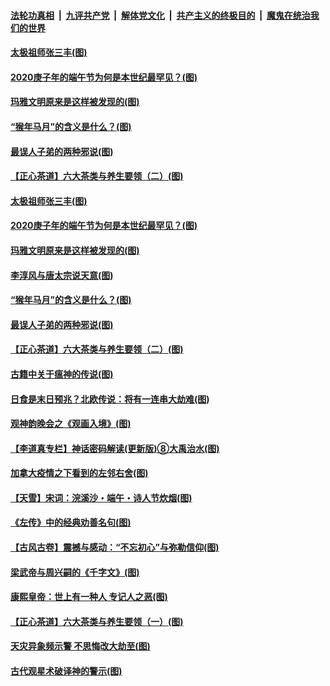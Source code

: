 ####  [法轮功真相](../../../../basic/blob/master/README.md?t=06260631) &nbsp;|&nbsp; [九评共产党](../../../../9ping.md/blob/master/README.md?t=06260631) &nbsp;|&nbsp; [解体党文化](../../../../jtdwh.md/blob/master/README.md?t=06260631)  &nbsp;|&nbsp; [共产主义的终极目的](../../../../gczydzjmd.md/blob/master/README.md?t=06260631) &nbsp;|&nbsp; [魔鬼在统治我们的世界](../../../../mgztzwmdsj.md/blob/master/README.md?t=06260631) 

#### [太极祖师张三丰(图)](../pages/p7/937351.md?t=06260631) 

#### [2020庚子年的端午节为何是本世纪最罕见？(图)](../pages/p7/937552.md?t=06260631) 

#### [玛雅文明原来是这样被发现的(图)](../pages/p7/937511.md?t=06260631) 

#### [“猴年马月”的含义是什么？(图)](../pages/p7/937346.md?t=06260631) 

#### [最误人子弟的两种邪说(图)](../pages/p7/937431.md?t=06260631) 

#### [【正心茶道】六大茶类与养生要领（二）(图)](../pages/p7/936912.md?t=06260631) 

#### [太极祖师张三丰(图)](../pages/p7/937351.md?t=06260631) 

#### [2020庚子年的端午节为何是本世纪最罕见？(图)](../pages/p7/937552.md?t=06260631) 

#### [玛雅文明原来是这样被发现的(图)](../pages/p7/937511.md?t=06260631) 

#### [李淳风与唐太宗说天意(图)](../pages/p7/937350.md?t=06260631) 

#### [“猴年马月”的含义是什么？(图)](../pages/p7/937346.md?t=06260631) 

#### [最误人子弟的两种邪说(图)](../pages/p7/937431.md?t=06260631) 

#### [【正心茶道】六大茶类与养生要领（二）(图)](../pages/p7/936912.md?t=06260631) 

#### [古籍中关于瘟神的传说(图)](../pages/p7/937430.md?t=06260631) 

#### [日食是末日预兆？北欧传说：将有一连串大劫难(图)](../pages/p7/936700.md?t=06260631) 

#### [观神韵晚会之《观画入境》(图)](../pages/p7/935454.md?t=06260631) 

#### [【李道真专栏】神话密码解读(更新版)⑧大禹治水(图)](../pages/p7/937066.md?t=06260631) 

#### [加拿大疫情之下看到的左邻右舍(图)](../pages/p7/937068.md?t=06260631) 

#### [【天雪】宋词：浣溪沙・端午・诗人节炊烟(图)](../pages/p7/937130.md?t=06260631) 

#### [《左传》中的经典劝善名句(图)](../pages/p7/936916.md?t=06260631) 

#### [【古风古卷】震撼与感动：“不忘初心”与弥勒信仰(图)](../pages/p7/937137.md?t=06260631) 

#### [梁武帝与周兴嗣的《千字文》(图)](../pages/p7/936914.md?t=06260631) 

#### [康熙皇帝：世上有一种人 专记人之恶(图)](../pages/p7/937141.md?t=06260631) 

#### [【正心茶道】六大茶类与养生要领（一）(图)](../pages/p7/936910.md?t=06260631) 

#### [天灾异象频示警 不思悔改大劫至(图)](../pages/p7/937076.md?t=06260631) 

#### [古代观星术破译神的警示(图)](../pages/p7/936938.md?t=06260631) 

